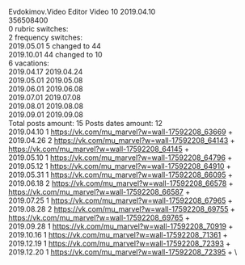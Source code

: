 Evdokimov.Video	Editor Video 10 2019.04.10\
356508400\
0 rubric switches:\
2 frequency switches:\
2019.05.01 5 changed to 44 \
2019.10.01 44 changed to 10 \
6 vacations:\
2019.04.17 2019.04.24 \
2019.05.01 2019.05.08 \
2019.06.01 2019.06.08 \
2019.07.01 2019.07.08 \
2019.08.01 2019.08.08 \
2019.09.01 2019.09.08 \
Total posts amount: 15	Posts dates amount: 12\
2019.04.10 1 https://vk.com/mu_marvel?w=wall-17592208_63669 + \
2019.04.26 2 https://vk.com/mu_marvel?w=wall-17592208_64143 + https://vk.com/mu_marvel?w=wall-17592208_64145 + \
2019.05.10 1 https://vk.com/mu_marvel?w=wall-17592208_64796 + \
2019.05.12 1 https://vk.com/mu_marvel?w=wall-17592208_64910 + \
2019.05.31 1 https://vk.com/mu_marvel?w=wall-17592208_66095 + \
2019.06.18 2 https://vk.com/mu_marvel?w=wall-17592208_66578 + https://vk.com/mu_marvel?w=wall-17592208_66587 + \
2019.07.25 1 https://vk.com/mu_marvel?w=wall-17592208_67965 + \
2019.08.28 2 https://vk.com/mu_marvel?w=wall-17592208_69755 + https://vk.com/mu_marvel?w=wall-17592208_69765 + \
2019.09.28 1 https://vk.com/mu_marvel?w=wall-17592208_70919 + \
2019.10.16 1 https://vk.com/mu_marvel?w=wall-17592208_71361 + \
2019.12.19 1 https://vk.com/mu_marvel?w=wall-17592208_72393 + \
2019.12.20 1 https://vk.com/mu_marvel?w=wall-17592208_72395 + \
